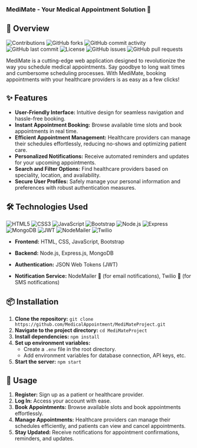 ### MediMate - Your Medical Appointment Solution 📅

## 🚀 Overview

![Contributions](https://img.shields.io/github/contributors/MediMateBooking/MediMateProject)
![GitHub forks](https://img.shields.io/github/forks/MediMateBooking/MediMateProject?style=social)
![GitHub commit activity](https://img.shields.io/github/commit-activity/m/MediMateBooking/MediMateProject)
![GitHub last commit](https://img.shields.io/github/last-commit/MediMateBooking/MediMateProject)
![License](https://img.shields.io/github/license/MediMateBooking/MediMateProject)
![GitHub issues](https://img.shields.io/github/issues/MediMateBooking/MediMateProject)
![GitHub pull requests](https://img.shields.io/github/issues-pr/MediMateBooking/MediMateProject)

MediMate is a cutting-edge web application designed to revolutionize the way you schedule medical appointments. Say goodbye to long wait times and cumbersome scheduling processes. With MediMate, booking appointments with your healthcare providers is as easy as a few clicks!

## ✨ Features

- **User-Friendly Interface:** Intuitive design for seamless navigation and hassle-free booking.
- **Instant Appointment Booking:** Browse available time slots and book appointments in real time.
- **Efficient Appointment Management:** Healthcare providers can manage their schedules effortlessly, reducing no-shows and optimizing patient care.
- **Personalized Notifications:** Receive automated reminders and updates for your upcoming appointments.
- **Search and Filter Options:** Find healthcare providers based on speciality, location, and availability.
- **Secure User Profiles:** Safely manage your personal information and preferences with robust authentication measures.

## 🛠️ Technologies Used

![HTML5](https://img.shields.io/badge/HTML5-blue.svg)
![CSS3](https://img.shields.io/badge/CSS3-blue.svg)
![JavaScript](https://img.shields.io/badge/JavaScript-yellow.svg)
![Bootstrap](https://img.shields.io/badge/Bootstrap-563d7c.svg)
![Node.js](https://img.shields.io/badge/Node.js-green.svg)
![Express](https://img.shields.io/badge/Express-000000.svg)
![MongoDB](https://img.shields.io/badge/MongoDB-47A248.svg)
![JWT](https://img.shields.io/badge/JSON%20Web%20Tokens-black.svg)
![NodeMailer](https://img.shields.io/badge/NodeMailer-34495e.svg)
![Twilio](https://img.shields.io/badge/Twilio-FFAA00.svg)

- **Frontend:** HTML, CSS, JavaScript, Bootstrap

- **Backend:** Node.js, Express.js, MongoDB

- **Authentication:** JSON Web Tokens (JWT)

- **Notification Service:** NodeMailer 📧 (for email notifications), Twilio 📱 (for SMS notifications)

## 📦 Installation

1. **Clone the repository:** `git clone https://github.com/MedicalAppointment/MediMateProject.git`
2. **Navigate to the project directory:** `cd MediMateProject`
3. **Install dependencies:** `npm install`
4. **Set up environment variables:**
   - Create a `.env` file in the root directory.
   - Add environment variables for database connection, API keys, etc.
5. **Start the server:** `npm start`

## 🚀 Usage

1. **Register:** Sign up as a patient or healthcare provider.
2. **Log In:** Access your account with ease.
3. **Book Appointments:** Browse available slots and book appointments effortlessly.
4. **Manage Appointments:** Healthcare providers can manage their schedules efficiently, and patients can view and cancel appointments.
5. **Stay Updated:** Receive notifications for appointment confirmations, reminders, and updates.
